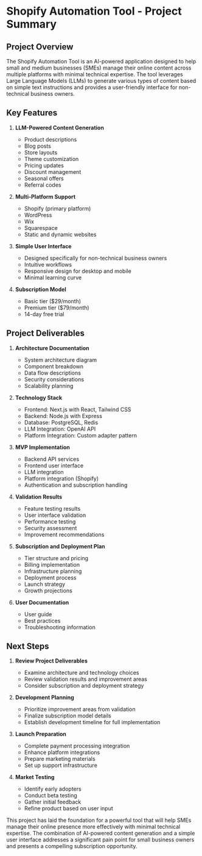 # Shopify Automation Tool - Project Summary

## Project Overview

The Shopify Automation Tool is an AI-powered application designed to help small and medium businesses (SMEs) manage their online content across multiple platforms with minimal technical expertise. The tool leverages Large Language Models (LLMs) to generate various types of content based on simple text instructions and provides a user-friendly interface for non-technical business owners.

## Key Features

1. **LLM-Powered Content Generation**
   - Product descriptions
   - Blog posts
   - Store layouts
   - Theme customization
   - Pricing updates
   - Discount management
   - Seasonal offers
   - Referral codes

2. **Multi-Platform Support**
   - Shopify (primary platform)
   - WordPress
   - Wix
   - Squarespace
   - Static and dynamic websites

3. **Simple User Interface**
   - Designed specifically for non-technical business owners
   - Intuitive workflows
   - Responsive design for desktop and mobile
   - Minimal learning curve

4. **Subscription Model**
   - Basic tier ($29/month)
   - Premium tier ($79/month)
   - 14-day free trial

## Project Deliverables

1. **Architecture Documentation**
   - System architecture diagram
   - Component breakdown
   - Data flow descriptions
   - Security considerations
   - Scalability planning

2. **Technology Stack**
   - Frontend: Next.js with React, Tailwind CSS
   - Backend: Node.js with Express
   - Database: PostgreSQL, Redis
   - LLM Integration: OpenAI API
   - Platform Integration: Custom adapter pattern

3. **MVP Implementation**
   - Backend API services
   - Frontend user interface
   - LLM integration
   - Platform integration (Shopify)
   - Authentication and subscription handling

4. **Validation Results**
   - Feature testing results
   - User interface validation
   - Performance testing
   - Security assessment
   - Improvement recommendations

5. **Subscription and Deployment Plan**
   - Tier structure and pricing
   - Billing implementation
   - Infrastructure planning
   - Deployment process
   - Launch strategy
   - Growth projections

6. **User Documentation**
   - User guide
   - Best practices
   - Troubleshooting information

## Next Steps

1. **Review Project Deliverables**
   - Examine architecture and technology choices
   - Review validation results and improvement areas
   - Consider subscription and deployment strategy

2. **Development Planning**
   - Prioritize improvement areas from validation
   - Finalize subscription model details
   - Establish development timeline for full implementation

3. **Launch Preparation**
   - Complete payment processing integration
   - Enhance platform integrations
   - Prepare marketing materials
   - Set up support infrastructure

4. **Market Testing**
   - Identify early adopters
   - Conduct beta testing
   - Gather initial feedback
   - Refine product based on user input

This project has laid the foundation for a powerful tool that will help SMEs manage their online presence more effectively with minimal technical expertise. The combination of AI-powered content generation and a simple user interface addresses a significant pain point for small business owners and presents a compelling subscription opportunity.
